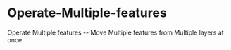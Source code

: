 # Operate-Multiple-features
Operate Multiple features -- Move Multiple features from Multiple layers at once.
